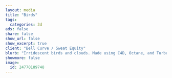 ```yaml
---
layout: media
title: "Birds"
tags:
  categories: 3d
ads: false
share: false
show_url: false
show_excerpt: true
client: "Bell Curve / Sweat Equity"
blurb: "Irridescent birds and clouds. Made using C4D, Octane, and TurbulenceFD."
showmore: false
image:
  id: 24770189748
---
```

